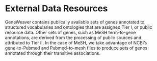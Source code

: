 # External Data Resources

GeneWeaver contains publically available sets of genes annotated to structured vocabularies and ontologies that are
assigned Tier I, or public resource data. Other sets of genes, such as MeSH term-to-gene annotations, are derived from
the processing of public sources and attributed to Tier II. In the case of MeSH, we take advantage of NCBI’s
gene-to-Pubmed and Pubmed-to-mesh files to produce sets of genes annotated through their transitive associations.